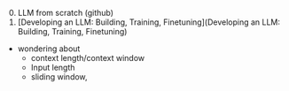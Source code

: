 0. LLM from scratch (github)
1. [Developing an LLM: Building, Training, Finetuning](Developing an LLM: Building, Training, Finetuning)

- wondering about
  - context length/context window
  - Input length
  - sliding window,
